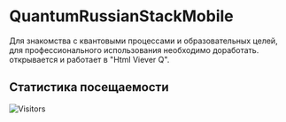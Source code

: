 # QuantumRussianStackMobile
Для знакомства с квантовыми процессами и образовательных целей, для профессионального использования необходимо доработать.
открывается и работает в "Html Viever Q".

## Статистика посещаемости
![Visitors](https://api.visitorbadge.io/api/visitors?path=https://github.com/yourrepo&label=Visitors&countColor=%23263759)
